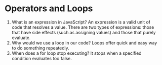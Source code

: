 # Operators and Loops

1. What is an expression in JavaScript? An expression is a valid unit of code that resolves a value. There are two types of expressions: those that have side effects (such as assigning values) and those that purely evaluate.
2. Why would we use a loop in our code? Loops offer quick and easy way to do something repeatedly.
3. When does a for loop stop executing? It stops when a specified condition evaluates too false.
